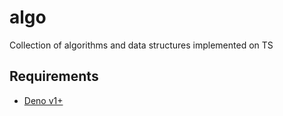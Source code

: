 # algo
Collection of algorithms and data structures implemented on TS

## Requirements
* [Deno v1+](https://github.com/denoland/deno/)
